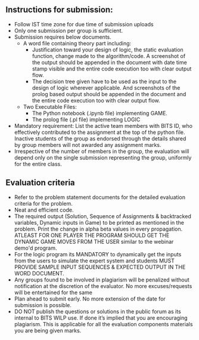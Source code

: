 ## Instructions for submission:
- Follow IST time zone for due time of submission uploads
- Only one submission per group is sufficient.
- Submission requires below documents. 
    - A word file containing theory part including:
        - Justification toward your design of logic, the static evaluation function, change made to the algorithm/code. A screenshot of the output should be appended in the document with date time stamp visible and the entire code execution too with clear output flow.
        - The decision tree given have to be used as the input to the design of logic wherever applicable.  And screenshots of the prolog based output should be appended in the document and the entire code execution too with clear output flow.
    - Two Executable Files: 
        - The Python notebook (.ipynb file) implementing GAME.
        - The prolog file (.pl file) implementing LOGIC 
- Mandatory requirement: List the active team members with BITS ID, who effectively contributed to the assignment at the top of the python file. Inactive students of the group as endorsed through the details shared by group members will not awarded any assignment marks.
- Irrespective of the number of members in the group, the evaluation will depend only on the single submission representing the group, uniformly for the entire class.

## Evaluation criteria
- Refer to the problem statement documents for the detailed evaluation criteria for the problem.
- Neat and efficient code.
- The required output (Solution, Sequence of Assignments & backtracked variables, Dynamic inputs in Game) to be printed as mentioned in the problem. Print the change in alpha beta values in every propagation. ATLEAST FOR ONE PLAYER THE PROGRAM SHOULD GET THE DYNAMIC GAME MOVES FROM THE USER similar to the webinar demo'd program.
- For the logic program its MANDATORY to dynamically get the inputs from the users to simulate the expert system and students MUST PROVIDE SAMPLE INPUT SEQUENCES & EXPECTED OUTPUT IN THE WORD DOCUMENT. 
- Any groups found to be involved in plagiarism will be penalized without notification at the discretion of the evaluator. No more excuses/requests will be entertained for the same
- Plan ahead to submit early. No more extension of the date for submission is possible.
- DO NOT publish the questions or solutions in the public forum as its internal to BITS WILP use. If done it’s implied that you are encouraging plagiarism. This is applicable for all the evaluation components materials you are being given marks.